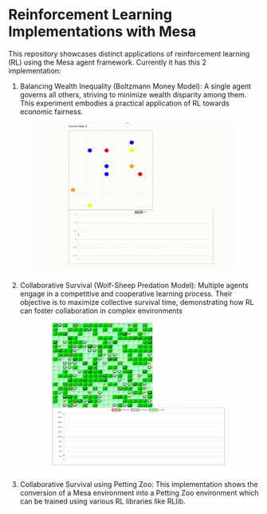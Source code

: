 # Reinforcement Learning Implementations with Mesa

This repository showcases distinct applications of reinforcement learning (RL) using the Mesa agent framework. Currently it has this 2 implementation:

1. Balancing Wealth Inequality (Boltzmann Money Model): A single agent governs all others, striving to minimize wealth disparity among them. This experiment embodies a practical application of RL towards economic fairness.

<p align="center">
    <img src="boltzmann_money/ppo_agent.gif" width="400" height="300">
</p>

2. Collaborative Survival (Wolf-Sheep Predation Model): Multiple agents engage in a competitive and cooperative learning process. Their objective is to maximize collective survival time, demonstrating how RL can foster collaboration in complex environments

<p align="center">
    <img src="wolf_sheep/wolf_sheep.gif" width="400" height="300">
</p>

3. Collaborative Survival using Petting Zoo: This implementation shows the conversion of a Mesa environment into a Petting Zoo environment which can be trained using various RL libraries like RLlib.
